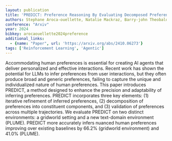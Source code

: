 ```yaml
---
layout: publication
title: 'PREDICT: Preference Reasoning By Evaluating Decomposed Preferences Inferred From Candidate Trajectories'
authors: Stephane Aroca-ouellette, Natalie Mackraz, Barry-john Theobald, Katherine Metcalf
conference: "Arxiv"
year: 2024
bibkey: arocaouellette2024preference
additional_links:
  - {name: "Paper", url: 'https://arxiv.org/abs/2410.06273'}
tags: ['Reinforcement Learning', 'Agentic']
---
```

Accommodating human preferences is essential for creating AI agents that
deliver personalized and effective interactions. Recent work has shown the
potential for LLMs to infer preferences from user interactions, but they often
produce broad and generic preferences, failing to capture the unique and
individualized nature of human preferences. This paper introduces PREDICT, a
method designed to enhance the precision and adaptability of inferring
preferences. PREDICT incorporates three key elements: (1) iterative refinement
of inferred preferences, (2) decomposition of preferences into constituent
components, and (3) validation of preferences across multiple trajectories. We
evaluate PREDICT on two distinct environments: a gridworld setting and a new
text-domain environment (PLUME). PREDICT more accurately infers nuanced human
preferences improving over existing baselines by 66.2% (gridworld environment)
and 41.0% (PLUME).
